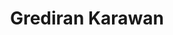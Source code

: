 ---
date created: Wednesday, October 18th 2023, 10:19:51 pm
date modified: Monday, December 11th 2023, 5:54:52 pm
dg-publish: true
eleventyNavigation:
  key: Grediran Karawan
  parent: Irasnian Wastes
layout: base.njk
status: sprout
sum:
- Grediran Karawan are rest stops for travelers in Isranian Wastes
- Scattered throughout the desert region
- Fiercely guarded by local tribes or inhabitants
title: Grediran Karawan
type: Thing
---